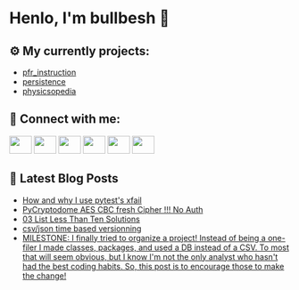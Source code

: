 # Henlo, I'm bullbesh 👋

## ⚙️ My currently projects:
- [pfr_instruction](https://github.com/bullbesh/pfr_instruction)
- [persistence](https://github.com/bullbesh/persistence)
- [physicsopedia](https://github.com/bullbesh/physicsopedia)

## 🔎 Connect with me:
[<img height="32" width="40" src="https://cdn.jsdelivr.net/npm/simple-icons@v5/icons/telegram.svg" />](https://t.me/bullbesh)
[<img height="32" width="40" src="https://cdn.jsdelivr.net/npm/simple-icons@v5/icons/vk.svg" />](https://vk.com/bullbesh)
[<img height="32" width="40" src="https://cdn.jsdelivr.net/npm/simple-icons@v5/icons/twitter.svg" />](https://twitter.com/bullbesh1)
[<img height="32" width="40" src="https://cdn.jsdelivr.net/npm/simple-icons@v5/icons/instagram.svg" />](https://www.instagram.com/bullbesh)
[<img height="32" width="40" src="https://cdn.jsdelivr.net/npm/simple-icons@v5/icons/reddit.svg" />](https://www.reddit.com/user/bullbesh)
[<img height="32" width="40" src="https://cdn.jsdelivr.net/npm/simple-icons@v5/icons/youtube.svg" />](https://www.youtube.com/channel/UCtfjRs6uzgq5mfm8S06WTcg)

## 📕 Latest Blog Posts
<!-- BLOG-POST-LIST:START -->
- [How and why I use pytest&#39;s xfail](https://www.reddit.com/r/Python/comments/qqcn76/how_and_why_i_use_pytests_xfail/)
- [PyCryptodome AES CBC fresh Cipher !!! No Auth](https://www.reddit.com/r/Python/comments/qqb9zh/pycryptodome_aes_cbc_fresh_cipher_no_auth/)
- [03 List Less Than Ten Solutions](https://www.reddit.com/r/Python/comments/qq9o6j/03_list_less_than_ten_solutions/)
- [csv/json time based versionning](https://www.reddit.com/r/Python/comments/qq88vi/csvjson_time_based_versionning/)
- [MILESTONE: I finally tried to organize a project! Instead of being a one-filer I made classes, packages, and used a DB instead of a CSV. To most that will seem obvious, but I know I&#39;m not the only analyst who hasn&#39;t had the best coding habits. So, this post is to encourage those to make the change!](https://www.reddit.com/r/Python/comments/qq83e6/milestone_i_finally_tried_to_organize_a_project/)
<!-- BLOG-POST-LIST:END -->

